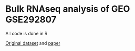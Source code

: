 # Bulk RNAseq analysis of GEO GSE292807

All code is done in R

[Original dataset](https://www.ncbi.nlm.nih.gov/geo/query/acc.cgi?acc=GSE205459) and [paper](https://pmc.ncbi.nlm.nih.gov/articles/PMC10590755)
